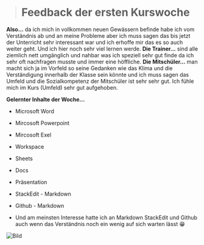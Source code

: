 > # **Feedback der ersten Kurswoche**

**Also...** da ich mich in vollkommen neuen Gewässern befinde habe ich vom Verständnis ab und an meine Probleme aber ich muss sagen das bis jetzt der Unterricht sehr interessant war und ich erhoffe mir das es so auch weiter geht.
Und ich hier noch sehr viel lernen werde.
**Die Trainer...** sind alle ziemlich nett umgänglich und nahbar was ich speziell sehr gut finde da ich sehr oft nachfragen musste und immer eine höffliche.
**Die Mitschüler...** man macht sich ja im Vorfeld so seine Gedanken wie das Klima und die Verständigung innerhalb der Klasse sein könnte und ich muss sagen das Umfeld und die Sozialkompetenz der Mitschüler ist sehr sehr gut.
Ich fühle mich im Kurs (Umfeld) sehr gut aufgehoben.

**Gelernter Inhalte der Woche...** 
- Microsoft Word
- Mircosoft Powerpoint
- Mircosoft Exel
- Workspace
- Sheets
- Docs
- Präsentation
- StackEdit - Markdown
- Github - Markdown

- Und am meinsten Interesse hatte ich an Markdown StackEdit und Github auch wenn das Verständnis noch ein wenig auf sich warten lässt 😁

![Bild](https://img.freepik.com/fotos-kostenlos/cyber-sicherheits-experte-arbeitet-mit-technologie-in-neonlichtern_23-2151645690.jpg?t=st=1737730637~exp=1737734237~hmac=704fdc9a402c3d749a31139a7dda6974a7cf1ac22313f422be43fb0c697459ca&w=826)
